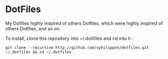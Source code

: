 DotFiles
========

My Dotfiles highly inspired of others Dotfiles, which were highly inspired of others Dotfiles, and so on.

To install, clone this repository into ~/.dotifiles and cd into it :

    git clone --recursive http://github.com/vphilippon/dotfiles.git ~/.dotfiles && cd ~/.dotfiles
